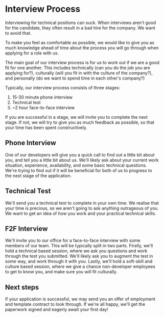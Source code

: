# Interview Process
Interviewing for technical positions can suck. When interviews aren't good for the candidate, they often result in a bad hire for the company. We want to avoid that.  

To make you feel as comfortable as possible, we would like to give you as much knowledge ahead of time about the process you will go through when applying for a role with us.  

The main goal of our interview process is for us to work out if we are a good fit for one another. This includes technically (can you do the job you are applying for?), culturally (will you fit in with the culture of the company?), and personally (do we want to spend time in each other's company?)  

Typically, our interview process consists of three stages:
1. 15-30 minute phone interview
2. Technical test
3. ~2 hour face-to-face interview  

If you are successful in a stage, we will invite you to complete the next stage. If not, we will try to give you as much feedback as possible, so that your time has been spent constructively.

## Phone Interview
One of our developers will give you a quick call to find out a little bit about you, and tell you a little bit about us.
We'll likely ask about your current work situation, experience, availability, and some basic technical questions. We're trying to find out if it will be beneficial for both of us to progress to the next stage of the application.

## Technical Test
We'll send you a technical test to complete in your own time. We realise that your time is precious, so we aren't going to ask anything outrageous of you. We want to get an idea of how you work and your practical technical skills.

## F2F Interview
We'll invite you to our office for a face-to-face interview with some members of our team. This will be typically split in two parts.
Firstly, we'll hold a technical based session, where we ask you questions and work through the test you submitted. We'll likely ask you to augment the test in some way, and work through it with you.
Lastly, we'll hold a soft-skill and culture based session, where we give a chance non-developer employees to get to know you, and make sure you will fit culturally.

## Next steps
If your application is successful, we may send you an offer of employment and template contract to look through.
If we're all happy, we'll get the paperwork signed and eagerly await your first day!
